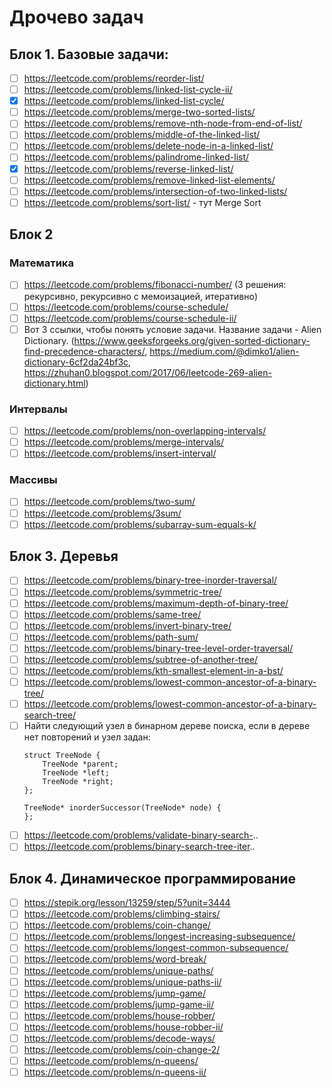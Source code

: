 # Дрочево задач

## Блок 1. Базовые задачи:
- [ ] https://leetcode.com/problems/reorder-list/
- [ ] https://leetcode.com/problems/linked-list-cycle-ii/
- [x] https://leetcode.com/problems/linked-list-cycle/
- [ ] https://leetcode.com/problems/merge-two-sorted-lists/
- [ ] https://leetcode.com/problems/remove-nth-node-from-end-of-list/
- [ ] https://leetcode.com/problems/middle-of-the-linked-list/
- [ ] https://leetcode.com/problems/delete-node-in-a-linked-list/
- [ ] https://leetcode.com/problems/palindrome-linked-list/
- [x] https://leetcode.com/problems/reverse-linked-list/
- [ ] https://leetcode.com/problems/remove-linked-list-elements/
- [ ] https://leetcode.com/problems/intersection-of-two-linked-lists/
- [ ] https://leetcode.com/problems/sort-list/ - тут Merge Sort

## Блок 2
### Математика
- [ ] https://leetcode.com/problems/fibonacci-number/ (3 решения: рекурсивно, рекурсивно с мемоизацией, итеративно)
- [ ] https://leetcode.com/problems/course-schedule/
- [ ] https://leetcode.com/problems/course-schedule-ii/
- [ ] Вот 3 ссылки, чтобы понять условие задачи. Название задачи - Alien Dictionary.
    (https://www.geeksforgeeks.org/given-sorted-dictionary-find-precedence-characters/, https://medium.com/@dimko1/alien-dictionary-6cf2da24bf3c, https://zhuhan0.blogspot.com/2017/06/leetcode-269-alien-dictionary.html)

### Интервалы
- [ ] https://leetcode.com/problems/non-overlapping-intervals/
- [ ] https://leetcode.com/problems/merge-intervals/
- [ ] https://leetcode.com/problems/insert-interval/

### Массивы
- [ ] https://leetcode.com/problems/two-sum/
- [ ] https://leetcode.com/problems/3sum/
- [ ] https://leetcode.com/problems/subarray-sum-equals-k/ 

## Блок 3. Деревья
- [ ] https://leetcode.com/problems/binary-tree-inorder-traversal/
- [ ] https://leetcode.com/problems/symmetric-tree/
- [ ] https://leetcode.com/problems/maximum-depth-of-binary-tree/
- [ ] https://leetcode.com/problems/same-tree/
- [ ] https://leetcode.com/problems/invert-binary-tree/
- [ ] https://leetcode.com/problems/path-sum/
- [ ] https://leetcode.com/problems/binary-tree-level-order-traversal/
- [ ] https://leetcode.com/problems/subtree-of-another-tree/
- [ ] https://leetcode.com/problems/kth-smallest-element-in-a-bst/
- [ ] https://leetcode.com/problems/lowest-common-ancestor-of-a-binary-tree/
- [ ] https://leetcode.com/problems/lowest-common-ancestor-of-a-binary-search-tree/
- [ ] Найти следующий узел в бинарном дереве поиска, если в дереве нет повторений и узел задан:
    ```
    struct TreeNode {
        TreeNode *parent;
        TreeNode *left;
        TreeNode *right;
    };
    
    TreeNode* inorderSuccessor(TreeNode* node) {
    };
    ```
- [ ] https://leetcode.com/problems/validate-binary-search-..
- [ ] https://leetcode.com/problems/binary-search-tree-iter.. 

## Блок 4. Динамическое программирование
- [ ] https://stepik.org/lesson/13259/step/5?unit=3444
- [ ] https://leetcode.com/problems/climbing-stairs/
- [ ] https://leetcode.com/problems/coin-change/
- [ ] https://leetcode.com/problems/longest-increasing-subsequence/
- [ ] https://leetcode.com/problems/longest-common-subsequence/
- [ ] https://leetcode.com/problems/word-break/
- [ ] https://leetcode.com/problems/unique-paths/
- [ ] https://leetcode.com/problems/unique-paths-ii/
- [ ] https://leetcode.com/problems/jump-game/
- [ ] https://leetcode.com/problems/jump-game-ii/
- [ ] https://leetcode.com/problems/house-robber/
- [ ] https://leetcode.com/problems/house-robber-ii/
- [ ] https://leetcode.com/problems/decode-ways/
- [ ] https://leetcode.com/problems/coin-change-2/
- [ ] https://leetcode.com/problems/n-queens/
- [ ] https://leetcode.com/problems/n-queens-ii/